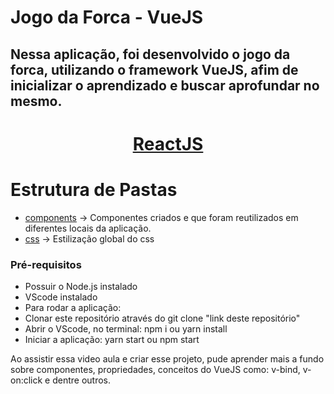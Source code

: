 # Jogo da Forca - VueJS

## Nessa aplicação, foi desenvolvido o jogo da forca, utilizando o framework VueJS, afim de inicializar o aprendizado e buscar aprofundar no mesmo.

<h1 align="center">
    <a href="https://vuejs.org/">ReactJS</a>
</h1>


Estrutura de Pastas <br>
========================

<!--js-->
  * [components](#components) -> Componentes criados e que foram reutilizados em diferentes locais da aplicação.
  * [css](#index.ts)   -> Estilização global do css
<!--je-->

### Pré-requisitos
 * Possuir o Node.js instalado
 * VScode instalado
 * Para rodar a aplicação:
 * Clonar este repositório através do git clone "link deste repositório"
 * Abrir o VScode, no terminal: npm i ou yarn install
 * Iniciar a aplicação: yarn start ou npm start


Ao assistir essa video aula e criar esse projeto, pude aprender mais a fundo sobre componentes, propriedades, conceitos do VueJS como: v-bind, v-on:click e dentre outros.


